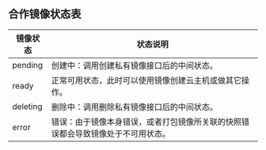 ## 合作镜像状态表
|镜像状态|状态说明|
|-|-|
|pending|创建中：调用创建私有镜像接口后的中间状态。|
|ready|正常可用状态，此时可以使用镜像创建云主机或做其它操作。|
|deleting|删除中：调用删除私有镜像接口后的中间状态。|
|error|错误：由于镜像本身错误，或者打包镜像所关联的快照错误都会导致镜像处于不可用状态。|
